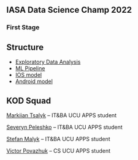 ## IASA Data Science Champ 2022
### First Stage

## Structure
* [Exploratory Data Analysis](https://github.com/Tsalyk/IASA-DS-CHAMP-TEST_TASK/blob/main/genesis_eda.ipynb)
* [ML Pipeline](https://github.com/Tsalyk/IASA-DS-CHAMP-TEST_TASK/blob/main/genesis_pipeline.ipynb)
* [IOS model](https://github.com/Tsalyk/IASA-DS-CHAMP-TEST_TASK/tree/main/ios)
* [Android model](https://github.com/Tsalyk/IASA-DS-CHAMP-TEST_TASK/tree/main/android)

## KOD Squad
[Markiian Tsalyk](https://www.linkedin.com/in/markiian-tsalyk-193758224/) – IT&BA UCU APPS student

[Severyn Peleshko](https://www.linkedin.com/in/severyn-peleshko-163a71225/) – IT&BA UCU APPS student

[Stefan Malyk](https://www.linkedin.com/in/stefan-yurii-malyk-200059220/) – IT&BA UCU APPS student

[Victor Povazhuk](https://www.linkedin.com/in/viktorpovazhuk/) – CS UCU APPS student
